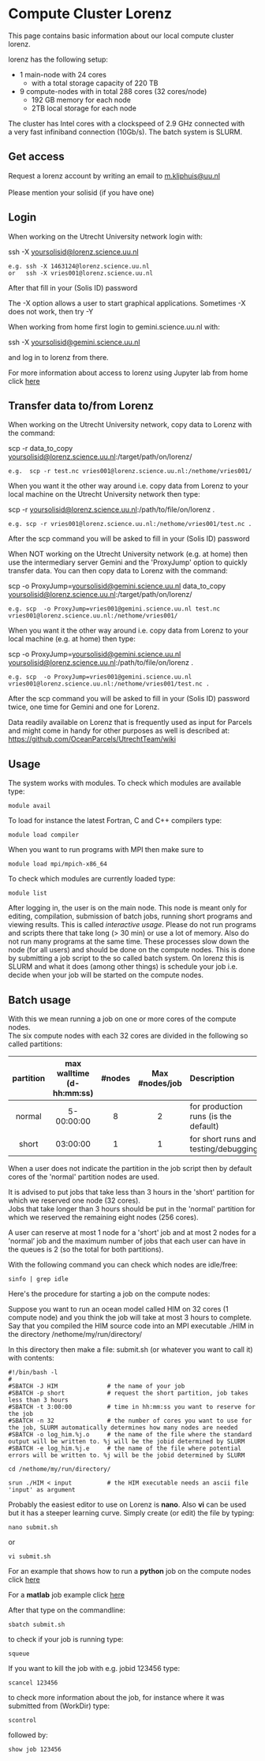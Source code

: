 # Compute Cluster Lorenz

This page contains basic information about our local compute cluster lorenz.

lorenz has the following setup:
* 1 main-node with 24 cores
  * with a total storage capacity of 220 TB
* 9 compute-nodes with in total 288 cores (32 cores/node)
  * 192 GB memory for each node 
  * 2TB local storage for each node
  
The cluster has Intel cores with a clockspeed of 2.9 GHz connected with \
a very fast infiniband connection (10Gb/s).
The batch system is SLURM.

## Get access

Request a lorenz account by writing an email to m.kliphuis@uu.nl      
         \
Please mention your solisid (if you have one)

## Login

When working on the Utrecht University network login with:

ssh -X yoursolisid@lorenz.science.uu.nl 

    e.g. ssh -X 1463124@lorenz.science.uu.nl 
    or   ssh -X vries001@lorenz.science.uu.nl
         
After that fill in your (Solis ID) password
         
The -X option allows a user to start graphical applications.
Sometimes -X does not work, then try -Y
  
When working from home first login to gemini.science.uu.nl with:

ssh -X yoursolisid@gemini.science.uu.nl

and log in to lorenz from there.
  
For more information about access to lorenz using Jupyter lab from home click [here](https://github.com/OceanParcels/UtrechtTeam/wiki/How-to-run-parcels-on-lorenz-or-gemini#jupyter-lab-on-a-compute-node)

## Transfer data to/from Lorenz

When working on the Utrecht University network, copy data to Lorenz with the command:

scp -r data_to_copy yoursolisid@lorenz.science.uu.nl:/target/path/on/lorenz/

    e.g.  scp -r test.nc vries001@lorenz.science.uu.nl:/nethome/vries001/
    
When you want it the other way around i.e. copy data from Lorenz to your local machine on the Utrecht University network then type:

scp -r yoursolisid@lorenz.science.uu.nl:/path/to/file/on/lorenz .

    e.g. scp -r vries001@lorenz.science.uu.nl:/nethome/vries001/test.nc .
    
After the scp command you will be asked to fill in your (Solis ID) password

When NOT working on the Utrecht University network (e.g. at home) then use the intermediary server Gemini and the 'ProxyJump' option to quickly transfer data. You can then copy data to Lorenz with the command:

scp  -o ProxyJump=yoursolisid@gemini.science.uu.nl data_to_copy yoursolisid@lorenz.science.uu.nl:/target/path/on/lorenz/

    e.g. scp  -o ProxyJump=vries001@gemini.science.uu.nl test.nc vries001@lorenz.science.uu.nl:/nethome/vries001/

When you want it the other way around i.e. copy data from Lorenz to your local machine (e.g. at home) then type:

scp  -o ProxyJump=yoursolisid@gemini.science.uu.nl yoursolisid@lorenz.science.uu.nl:/path/to/file/on/lorenz .

    e.g. scp  -o ProxyJump=vries001@gemini.science.uu.nl vries001@lorenz.science.uu.nl:/nethome/vries001/test.nc .
    
After the scp command you will be asked to fill in your (Solis ID) password twice, one time for Gemini and one for Lorenz.

Data readily available on Lorenz that is frequently used as input for Parcels and might come in handy for other purposes as well is described at: https://github.com/OceanParcels/UtrechtTeam/wiki

## Usage

The system works with modules. To check which modules are available type:

    module avail

To load for instance the latest Fortran, C and C++ compilers type:

    module load compiler

When you want to run programs with MPI then make sure to

    module load mpi/mpich-x86_64 

To check which modules are currently loaded type:

    module list


After logging in, the user is on the main node. This node is meant only for editing, compilation, submission of batch jobs, running short programs and viewing results. This is called *interactive usage*. Please do not run programs and scripts there that take long (> 30 min) or use a lot of memory. 
Also do not run many programs at the same time. These processes slow down the node (for all users) and should be done on the compute nodes. This is done by submitting a job script to the so called batch system. On lorenz this is SLURM and what it does (among other things) is schedule your job i.e. decide when your job will be 
started on the compute nodes.

## Batch usage

With this we mean running a job on one or more cores of the compute nodes.  
The six compute nodes with each 32 cores are divided in the following so called partitions:

| partition      | max walltime (d-hh:mm:ss) | #nodes      | Max #nodes/job  | Description                                         |
| :------------: | :-----------------------: | :---------: | :-------------: | :-------------------------------------------------- |
| normal         | 5-00:00:00                |     8       |        2        | for production runs (is the default)                |
| short          | 03:00:00                  |     1       |        1        | for short runs and testing/debugging                |

When a user does not indicate the partition in the job script then by default cores of the 'normal' partition nodes are used. 

It is advised to put jobs that take less than 3 hours in the 'short' partition for which we reserved one node (32 cores).
\
Jobs that take longer than 3 hours should be put in the 'normal' partition for which we reserved the remaining eight nodes (256 cores).

A user can reserve at most 1 node for a 'short' job and at most 2 nodes for a 'normal’ job and 
the maximum number of jobs that each user can have in the queues is 2 (so the total for both partitions). 

With the following command you can check which nodes are idle/free:

    sinfo | grep idle 

Here's the procedure for starting a job on the compute nodes:

Suppose you want to run an ocean model called HIM on 32 cores (1 compute node) and you think the job will take
at most 3 hours to complete. Say that you compiled the HIM source code into an MPI executable  ./HIM in the directory /nethome/my/run/directory/

In this directory then make a file:  submit.sh (or whatever you want to call it) with contents:

    #!/bin/bash -l
    #
    #SBATCH -J HIM              # the name of your job   
    #SBATCH -p short            # request the short partition, job takes less than 3 hours  
    #SBATCH -t 3:00:00          # time in hh:mm:ss you want to reserve for the job
    #SBATCH -n 32               # the number of cores you want to use for the job, SLURM automatically determines how many nodes are needed
    #SBATCH -o log_him.%j.o     # the name of the file where the standard output will be written to. %j will be the jobid determined by SLURM
    #SBATCH -e log_him.%j.e     # the name of the file where potential errors will be written to. %j will be the jobid determined by SLURM
 
    cd /nethome/my/run/directory/
    
    srun ./HIM < input          # the HIM executable needs an ascii file 'input' as argument

Probably the easiest editor to use on Lorenz is **nano**. Also **vi** can be used but it has a steeper learning curve.
Simply create (or edit) the file by typing:

    nano submit.sh 

or 

    vi submit.sh 

For an example that shows how to run a **python** job on the compute nodes click [here](python_example.md)

For a **matlab** job example click [here](matlab_example.md)

After that type on the commandline:

    sbatch submit.sh

to check if your job is running type:

    squeue

If you want to kill the job with e.g. jobid 123456 type:

    scancel 123456

to check more information about the job, for instance where it was submitted from (WorkDir) type:

    scontrol

followed by:

    show job 123456   
